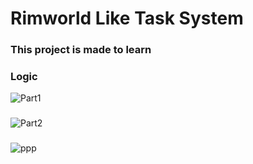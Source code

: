 # Rimworld Like Task System

### This project is made to learn

### Logic
![Part1](https://github.com/nbc-hub/RimworldLikeTaskSystem/assets/74993460/62eb12ce-dcaf-4130-97cc-8d9c874d17e9)
###
![Part2](https://github.com/nbc-hub/RimworldLikeTaskSystem/assets/74993460/e34b75c7-e6a3-4be1-8fb3-9f5e1984b623)
###
![ppp](https://github.com/nbc-hub/RimworldLikeTaskSystem/assets/74993460/75b04358-4e0b-4e22-a250-98904d7f6215)
